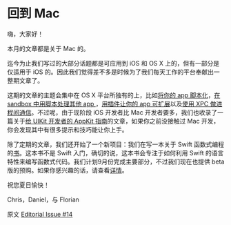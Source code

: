 # 回到 Mac

嗨，大家好！

本月的文章都是关于 Mac 的。

迄今为止我们写过的大部分话题都是可应用到 iOS 和 OS X 上的，但有一部分是仅适用于 iOS 的。因此我们觉得差不多是时候为了我们每天工作的平台奉献出一整期文章了。

这期的文章的主题会集中在 OS X 平台所独有的上，比如[将你的 app 脚本化][1]，[在 sandbox 中用脚本处理其他 app ][2]，[用插件让你的 app 可扩展][3]以及[使用 XPC 做进程间通信][4]。不过呢，由于现阶段 iOS 开发者比 Mac 开发者要多，我们也收录了一篇关于[给 UIKit 开发者的 AppKit 指南][5]的文章，如果你之前没接触过 Mac 开发，你会发现其中有很多提示和技巧能让你上手。

除了定期的文章，我们还开始了一个新项目：我们在写一本关于 Swift 函数式编程的[书](www.objc.io/books)。这本书不是 Swift 入门，确切的说，这本书会专注于如何利用 Swift 的语言特性来编写函数式代码。我们计划9月份完成主要部分，不过我们现在也提供 beta 版的预购。如果你感兴趣的话，请查看[详情](www.objc.io/books)。

祝您夏日愉快！


Chris，Daniel，与 Florian

原文 [Editorial Issue #14](http://www.objc.io/issue-14/editorial.html)

[1]: http://objccn.io/issue-14-1/
[2]: http://objccn.io/issue-14-2/
[3]: http://objccn.io/issue-14-3/
[4]: http://objccn.io/issue-14-4/
[5]: http://objccn.io/issue-15-5/
